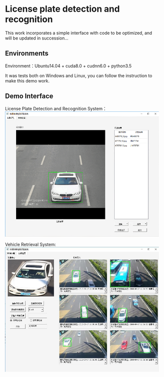 # License plate detection and recognition 
This work incorporates a simple interface with code to be optimized, and will be updated in succession...

## Environments
Environment：Ubuntu14.04 + cuda8.0 + cudnn6.0 + python3.5

It was tests both on Windows and Linux, you can follow the instruction to make this demo work. 

## Demo Interface
License Plate Detection and Recognition System：
![01](https://github.com/wangning316/License-plate-detection-and-recognition-/blob/master/LPR.png)

Vehicle Retrieval System:
![01](https://github.com/wangning316/License-plate-detection-and-recognition-/blob/master/Vehicle%20Search.jpg)
